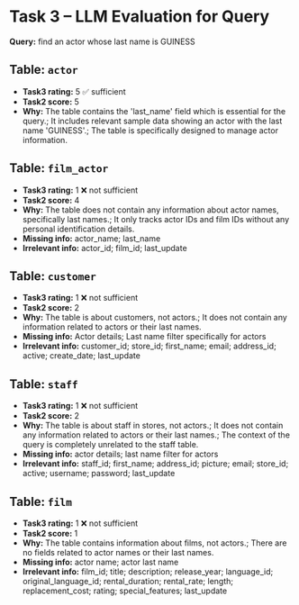 # Task 3 – LLM Evaluation for Query

**Query:** find an actor whose last name is GUINESS


## Table: `actor`
- **Task3 rating:** 5  ✅ sufficient
- **Task2 score:** 5
- **Why:** The table contains the 'last_name' field which is essential for the query.; It includes relevant sample data showing an actor with the last name 'GUINESS'.; The table is specifically designed to manage actor information.

## Table: `film_actor`
- **Task3 rating:** 1  ❌ not sufficient
- **Task2 score:** 4
- **Why:** The table does not contain any information about actor names, specifically last names.; It only tracks actor IDs and film IDs without any personal identification details.
- **Missing info:** actor_name; last_name
- **Irrelevant info:** actor_id; film_id; last_update

## Table: `customer`
- **Task3 rating:** 1  ❌ not sufficient
- **Task2 score:** 2
- **Why:** The table is about customers, not actors.; It does not contain any information related to actors or their last names.
- **Missing info:** Actor details; Last name filter specifically for actors
- **Irrelevant info:** customer_id; store_id; first_name; email; address_id; active; create_date; last_update

## Table: `staff`
- **Task3 rating:** 1  ❌ not sufficient
- **Task2 score:** 2
- **Why:** The table is about staff in stores, not actors.; It does not contain any information related to actors or their last names.; The context of the query is completely unrelated to the staff table.
- **Missing info:** actor details; last name filter for actors
- **Irrelevant info:** staff_id; first_name; address_id; picture; email; store_id; active; username; password; last_update

## Table: `film`
- **Task3 rating:** 1  ❌ not sufficient
- **Task2 score:** 1
- **Why:** The table contains information about films, not actors.; There are no fields related to actor names or their last names.
- **Missing info:** actor name; actor last name
- **Irrelevant info:** film_id; title; description; release_year; language_id; original_language_id; rental_duration; rental_rate; length; replacement_cost; rating; special_features; last_update
